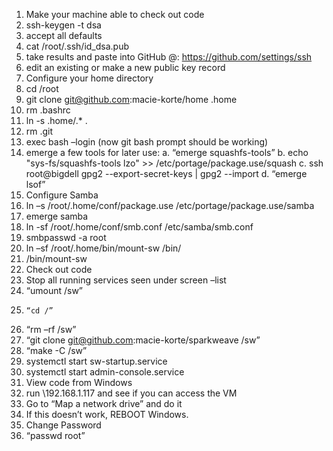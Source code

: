 1.  Make your machine able to check out code
  1.	ssh-keygen -t dsa
  2.	accept all defaults
  3.	cat /root/.ssh/id_dsa.pub
  4.	take results and paste into GitHub @: https://github.com/settings/ssh
  5.	edit an existing or make a new public key record
2.	Configure your home directory
  1.	cd /root
  2.	git clone git@github.com:macie-korte/home .home
  3.	rm .bashrc
  4.	ln -s .home/.* .
  5.	rm .git
  6.	exec bash –login  (now git bash prompt should be working)
  7.	emerge a few tools for later use:
    a.	“emerge squashfs-tools”
    b.	echo "sys-fs/squashfs-tools lzo" >> /etc/portage/package.use/squash
    c.	ssh root@bigdell gpg2 --export-secret-keys | gpg2 --import
    d.	“emerge lsof”
3.	Configure Samba
  1.	ln –s /root/.home/conf/package.use /etc/portage/package.use/samba
  2.	emerge samba
  3.	ln -sf /root/.home/conf/smb.conf /etc/samba/smb.conf
  4.	smbpasswd -a root
  5.	ln –sf /root/.home/bin/mount-sw  /bin/
  6.	/bin/mount-sw
4.	Check out code
  1.	Stop all running services seen under screen –list
  2.	“umount /sw”
  3.	 “cd /”
  4.	“rm –rf /sw”
  5.	“git clone git@github.com:macie-korte/sparkweave /sw”
  6.	“make -C /sw”
  7.	systemctl start sw-startup.service
  8.	systemctl start admin-console.service
5.	View code from Windows
  1.	run \\192.168.1.117 and see if you can access the VM
  2.	Go to “Map a network drive” and do it
  3.	If this doesn’t work, REBOOT Windows.
6.	Change Password
  1.	“passwd root”